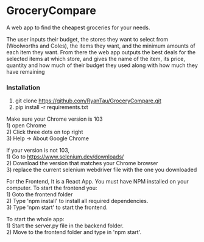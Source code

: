 # GroceryCompare
A web app to find the cheapest groceries for your needs.

The user inputs their budget, the stores they want to select from (Woolworths and Coles), the items they want, and the minimum amounts of each item they want. From there the web app outputs the best deals for the selected items at which store, and gives the name of the item, its price, quantity and how much of their budget they used along with how much they have remaining

### Installation

1) git clone https://github.com/RyanTau/GroceryCompare.git
2) pip install -r requirements.txt

Make sure your Chrome version is 103  
    1) open Chrome    
    2) Click three dots on top right  
    3) Help -> About Google Chrome  

If your version is not 103,  
    1) Go to https://www.selenium.dev/downloads/    
    2) Download the version that matches your Chrome browser  
    3) replace the current selenium webdriver file with the one you downloaded  

For the Frontend, It is a React App. You must have NPM installed on your computer. To start the frontend you:  
    1) Goto the frontend folder  
    2) Type 'npm install' to install all required dependencies.   
    3) Type 'npm start' to start the frontend.   

To start the whole app:     
    1) Start the server.py file in the backend folder.  
    2) Move to the frontend folder and type in 'npm start'.  

